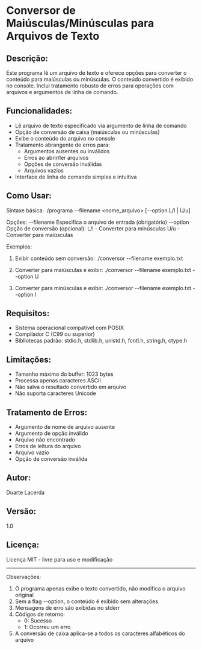 Conversor de Maiúsculas/Minúsculas para Arquivos de Texto
=======================================================

Descrição:
----------
Este programa lê um arquivo de texto e oferece opções para converter o conteúdo para maiúsculas ou minúsculas. O conteúdo convertido é exibido no console. Inclui tratamento robusto de erros para operações com arquivos e argumentos de linha de comando.

Funcionalidades:
---------------
- Lê arquivo de texto especificado via argumento de linha de comando
- Opção de conversão de caixa (maiúsculas ou minúsculas)
- Exibe o conteúdo do arquivo no console
- Tratamento abrangente de erros para:
  - Argumentos ausentes ou inválidos
  - Erros ao abrir/ler arquivos
  - Opções de conversão inválidas
  - Arquivos vazios
- Interface de linha de comando simples e intuitiva

Como Usar:
----------
Sintaxe básica:
  ./programa --filename <nome_arquivo> [--option L/l | U/u]

Opções:
  --filename    Especifica o arquivo de entrada (obrigatório)
  --option      Opção de conversão (opcional):
                L/l - Converter para minúsculas
                U/u - Converter para maiúsculas

Exemplos:
1. Exibir conteúdo sem conversão:
   ./conversor --filename exemplo.txt

2. Converter para maiúsculas e exibir:
   ./conversor --filename exemplo.txt --option U

3. Converter para minúsculas e exibir:
   ./conversor --filename exemplo.txt --option l

Requisitos:
-----------
- Sistema operacional compatível com POSIX
- Compilador C (C99 ou superior)
- Bibliotecas padrão:
  stdio.h, stdlib.h, unistd.h,
  fcntl.h, string.h, ctype.h

Limitações:
-----------
- Tamanho máximo do buffer: 1023 bytes
- Processa apenas caracteres ASCII
- Não salva o resultado convertido em arquivo
- Não suporta caracteres Unicode

Tratamento de Erros:
-------------------
- Argumento de nome de arquivo ausente
- Argumento de opção inválido
- Arquivo não encontrado
- Erros de leitura do arquivo
- Arquivo vazio
- Opção de conversão inválida

Autor:
------
Duarte Lacerda

Versão:
-------
1.0

Licença:
--------
Licença MIT - livre para uso e modificação

---

Observações:
1. O programa apenas exibe o texto convertido, não modifica o arquivo original
2. Sem a flag --option, o conteúdo é exibido sem alterações
3. Mensagens de erro são exibidas no stderr
4. Códigos de retorno:
   - 0: Sucesso
   - 1: Ocorreu um erro
5. A conversão de caixa aplica-se a todos os caracteres alfabéticos do arquivo